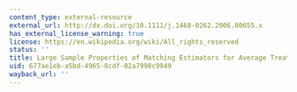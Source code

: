```yaml
---
content_type: external-resource
external_url: http://dx.doi.org/10.1111/j.1468-0262.2006.00655.x
has_external_license_warning: true
license: https://en.wikipedia.org/wiki/All_rights_reserved
status: ''
title: Large Sample Properties of Matching Estimators for Average Treatment Effects
uid: 677ae1eb-a5bd-4965-8cdf-02a7998c9949
wayback_url: ''
---
```

